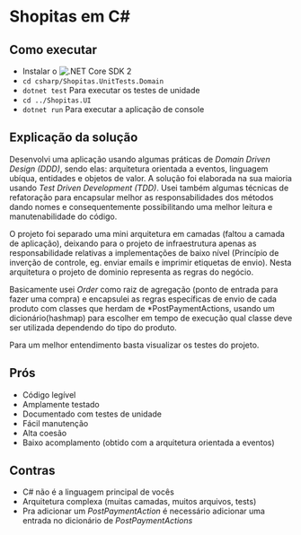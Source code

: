 # Shopitas em C\#

## Como executar

- Instalar o ![.NET Core SDK 2](https://www.microsoft.com/net/download)
- `cd csharp/Shopitas.UnitTests.Domain`
- `dotnet test` Para executar os testes de unidade
- `cd ../Shopitas.UI`
- `dotnet run` Para executar a aplicação de console

## Explicação da solução

Desenvolvi uma aplicação usando algumas práticas de *Domain Driven Design (DDD)*, sendo elas: arquitetura orientada a eventos, linguagem ubíqua, entidades e objetos de valor. A solução foi elaborada na sua maioria usando *Test Driven Development (TDD)*. Usei também algumas técnicas de refatoração para encapsular melhor as responsabilidades dos métodos dando nomes e consequentemente possibilitando uma melhor leitura e manutenabilidade do código.

O projeto foi separado uma mini arquitetura em camadas (faltou a camada de aplicação), deixando para o projeto de infraestrutura apenas as responsabilidade relativas a implementações de baixo nível (Princípio de inverção de controle, eg. enviar emails e imprimir etiquetas de envio). Nesta arquitetura o projeto de dominio representa as regras do negócio.
    
Basicamente usei *Order* como raiz de agregação (ponto de entrada para fazer uma compra) e encapsulei as regras específicas de envio de cada produto com classes que herdam de *PostPaymentActions, usando um dicionário(hashmap) para escolher em tempo de execução qual classe deve ser utilizada dependendo do tipo do produto.

Para um melhor entendimento basta visualizar os testes do projeto.

## Prós

- Código legível
- Amplamente testado
- Documentado com testes de unidade
- Fácil manutenção
- Alta coesão
- Baixo acomplamento (obtido com a arquitetura orientada a eventos)

## Contras

- C# não é a linguagem principal de vocês
- Arquitetura complexa (muitas camadas, muitos arquivos, tests)
- Pra adicionar um *PostPaymentAction* é necessário adicionar uma entrada no dicionário de *PostPaymentActions*
